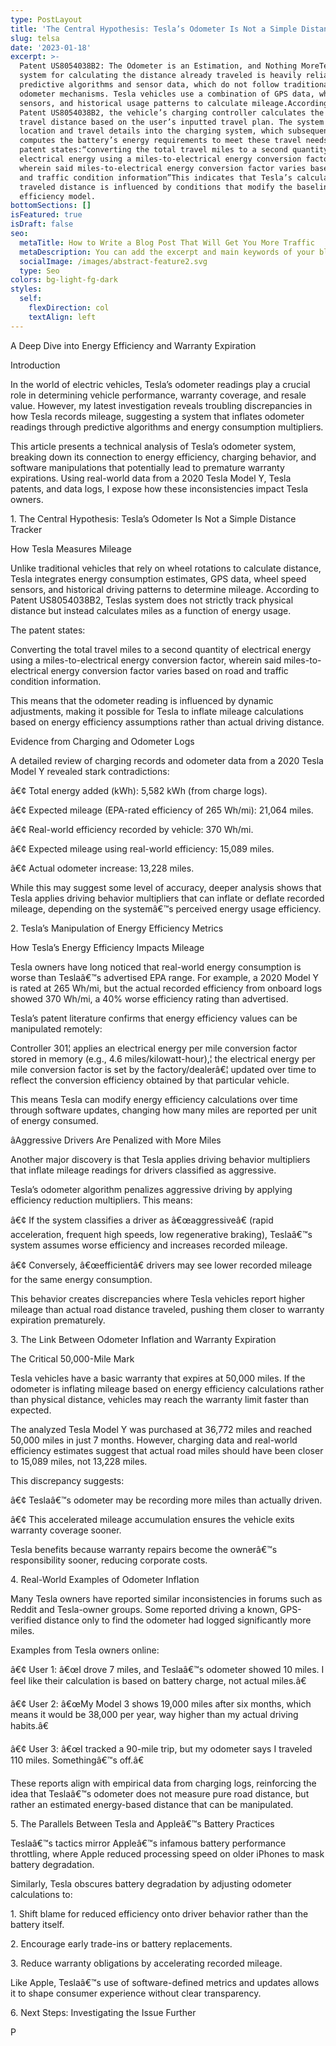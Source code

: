 ```yaml
---
type: PostLayout
title: 'The Central Hypothesis: Tesla’s Odometer Is Not a Simple Distance Tracker'
slug: telsa
date: '2023-01-18'
excerpt: >-
  Patent US8054038B2: The Odometer is an Estimation, and Nothing MoreTesla’s
  system for calculating the distance already traveled is heavily reliant on
  predictive algorithms and sensor data, which do not follow traditional
  odometer mechanisms. Tesla vehicles use a combination of GPS data, wheel speed
  sensors, and historical usage patterns to calculate mileage.According to
  Patent US8054038B2, the vehicle’s charging controller calculates the total
  travel distance based on the user’s inputted travel plan. The system inputs
  location and travel details into the charging system, which subsequently
  computes the battery’s energy requirements to meet these travel needs. The
  patent states:“converting the total travel miles to a second quantity of
  electrical energy using a miles-to-electrical energy conversion factor,
  wherein said miles-to-electrical energy conversion factor varies based on road
  and traffic condition information”This indicates that Tesla’s calculation of
  traveled distance is influenced by conditions that modify the baseline energy
  efficiency model.
bottomSections: []
isFeatured: true
isDraft: false
seo:
  metaTitle: How to Write a Blog Post That Will Get You More Traffic
  metaDescription: You can add the excerpt and main keywords of your blog post here.
  socialImage: /images/abstract-feature2.svg
  type: Seo
colors: bg-light-fg-dark
styles:
  self:
    flexDirection: col
    textAlign: left
---
```

A Deep Dive into Energy Efficiency and Warranty Expiration

Introduction

In the world of electric vehicles, Tesla’s odometer readings play a crucial role in determining vehicle performance, warranty coverage, and resale value. However, my latest investigation reveals troubling discrepancies in how Tesla records mileage, suggesting a system that inflates odometer readings through predictive algorithms and energy consumption multipliers.

This article presents a technical analysis of Tesla’s odometer system, breaking down its connection to energy efficiency, charging behavior, and software manipulations that potentially lead to premature warranty expirations. Using real-world data from a 2020 Tesla Model Y, Tesla patents, and data logs, I expose how these inconsistencies impact Tesla owners.

1\. The Central Hypothesis: Tesla’s Odometer Is Not a Simple Distance Tracker

How Tesla Measures Mileage

Unlike traditional vehicles that rely on wheel rotations to calculate distance, Tesla integrates energy consumption estimates, GPS data, wheel speed sensors, and historical driving patterns to determine mileage. According to Patent US8054038B2, Teslas system does not strictly track physical distance but instead calculates miles as a function of energy usage.

The patent states:

Converting the total travel miles to a second quantity of electrical energy using a miles-to-electrical energy conversion factor, wherein said miles-to-electrical energy conversion factor varies based on road and traffic condition information.

This means that the odometer reading is influenced by dynamic adjustments, making it possible for Tesla to inflate mileage calculations based on energy efficiency assumptions rather than actual driving distance.

Evidence from Charging and Odometer Logs

A detailed review of charging records and odometer data from a 2020 Tesla Model Y revealed stark contradictions:

â€¢ Total energy added (kWh): 5,582 kWh (from charge logs).

â€¢ Expected mileage (EPA-rated efficiency of 265 Wh/mi): 21,064 miles.

â€¢ Real-world efficiency recorded by vehicle: 370 Wh/mi.

â€¢ Expected mileage using real-world efficiency: 15,089 miles.

â€¢ Actual odometer increase: 13,228 miles.

While this may suggest some level of accuracy, deeper analysis shows that Tesla applies driving behavior multipliers that can inflate or deflate recorded mileage, depending on the systemâ€™s perceived energy usage efficiency.

2\. Tesla’s Manipulation of Energy Efficiency Metrics

How Tesla’s Energy Efficiency Impacts Mileage

Tesla owners have long noticed that real-world energy consumption is worse than Teslaâ€™s advertised EPA range. For example, a 2020 Model Y is rated at 265 Wh/mi, but the actual recorded efficiency from onboard logs showed 370 Wh/mi, a 40% worse efficiency rating than advertised.

Tesla’s patent literature confirms that energy efficiency values can be manipulated remotely:

Controller 301¦ applies an electrical energy per mile conversion factor stored in memory (e.g., 4.6 miles/kilowatt-hour),¦ the electrical energy per mile conversion factor is set by the factory/dealerâ€¦ updated over time to reflect the conversion efficiency obtained by that particular vehicle.

This means Tesla can modify energy efficiency calculations over time through software updates, changing how many miles are reported per unit of energy consumed.


âAggressive Drivers Are Penalized with More Miles

Another major discovery is that Tesla applies driving behavior multipliers that inflate mileage readings for drivers classified as aggressive.

Tesla’s odometer algorithm penalizes aggressive driving by applying efficiency reduction multipliers. This means:

â€¢ If the system classifies a driver as â€œaggressiveâ€ (rapid acceleration, frequent high speeds, low regenerative braking), Teslaâ€™s system assumes worse efficiency and increases recorded mileage.

â€¢ Conversely, â€œefficientâ€ drivers may see lower recorded mileage for the same energy consumption.

This behavior creates discrepancies where Tesla vehicles report higher mileage than actual road distance traveled, pushing them closer to warranty expiration prematurely.

3\. The Link Between Odometer Inflation and Warranty Expiration


The Critical 50,000-Mile Mark

Tesla vehicles have a basic warranty that expires at 50,000 miles. If the odometer is inflating mileage based on energy efficiency calculations rather than physical distance, vehicles may reach the warranty limit faster than expected.




The analyzed Tesla Model Y was purchased at 36,772 miles and reached 50,000 miles in just 7 months. However, charging data and real-world efficiency estimates suggest that actual road miles should have been closer to 15,089 miles, not 13,228 miles.




This discrepancy suggests:

â€¢ Teslaâ€™s odometer may be recording more miles than actually driven.

â€¢ This accelerated mileage accumulation ensures the vehicle exits warranty coverage sooner.




Tesla benefits because warranty repairs become the ownerâ€™s responsibility sooner, reducing corporate costs.

4\. Real-World Examples of Odometer Inflation




Many Tesla owners have reported similar inconsistencies in forums such as Reddit and Tesla-owner groups. Some reported driving a known, GPS-verified distance only to find the odometer had logged significantly more miles.




Examples from Tesla owners online:

â€¢ User 1: â€œI drove 7 miles, and Teslaâ€™s odometer showed 10 miles. I feel like their calculation is based on battery charge, not actual miles.â€

â€¢ User 2: â€œMy Model 3 shows 19,000 miles after six months, which means it would be 38,000 per year, way higher than my actual driving habits.â€

â€¢ User 3: â€œI tracked a 90-mile trip, but my odometer says I traveled 110 miles. Somethingâ€™s off.â€




These reports align with empirical data from charging logs, reinforcing the idea that Teslaâ€™s odometer does not measure pure road distance, but rather an estimated energy-based distance that can be manipulated.

5\. The Parallels Between Tesla and Appleâ€™s Battery Practices


Teslaâ€™s tactics mirror Appleâ€™s infamous battery performance throttling, where Apple reduced processing speed on older iPhones to mask battery degradation.




Similarly, Tesla obscures battery degradation by adjusting odometer calculations to:

1\. Shift blame for reduced efficiency onto driver behavior rather than the battery itself.

2\. Encourage early trade-ins or battery replacements.

3\. Reduce warranty obligations by accelerating recorded mileage.




Like Apple, Teslaâ€™s use of software-defined metrics and updates allows it to shape consumer experience without clear transparency.

6\. Next Steps: Investigating the Issue Further


P
